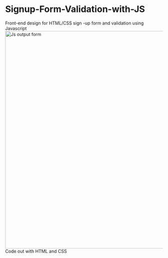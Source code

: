 # Signup-Form-Validation-with-JS
Front-end design for HTML/CSS sign -up form and validation using Javascript
<img width="696" alt="Js output form" src="https://user-images.githubusercontent.com/113840033/196358723-026790b3-48d3-424a-a992-5ad672c927a5.png">
Code out with HTML and CSS
